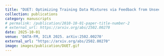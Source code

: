 ```yaml
---
title: "DUET: Optimizing Training Data Mixtures via Feedback from Unseen Evaluation Tasks"
collection: publications
category: manuscripts
# permalink: /publication/2010-10-01-paper-title-number-2
# external_url: https://arxiv.org/abs/2502.00270
date: 2025-10-01
venue: 'DATA-FM, ICLR 2025. arXiv:2502.00270'
external_url: "https://arxiv.org/abs/2502.00270"
image: images/publication/DUET.gif
---
```


<!-- The contents above will be part of a list of publications, if the user clicks the link for the publication than the contents of section will be rendered as a full page, allowing you to provide more information about the paper for the reader. When publications are displayed as a single page, the contents of the above "citation" field will automatically be included below this section in a smaller font. -->